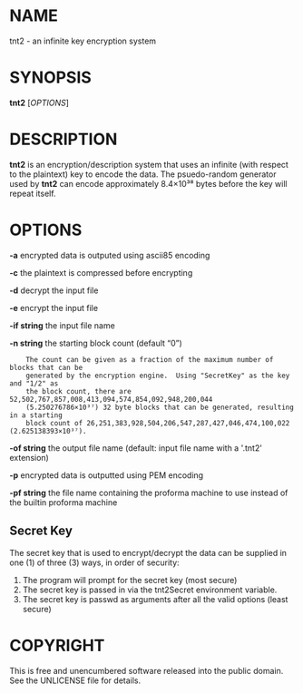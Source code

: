 # NAME

tnt2 - an infinite key encryption system

# SYNOPSIS

**tnt2** \[*OPTIONS*\]  

# DESCRIPTION

**tnt2** is an encryption/description system that uses an infinite (with
respect to the plaintext) key to encode the data. The psuedo-random
generator used by **tnt2** can encode approximately 8.4×10³⁸ bytes
before the key will repeat itself.

# OPTIONS

**-a** encrypted data is outputed using ascii85 encoding

**-c** the plaintext is compressed before encrypting

**-d** decrypt the input file

**-e** encrypt the input file

**-if string** the input file name

**-n string** the starting block count (default “0”)

        The count can be given as a fraction of the maximum number of blocks that can be 
        generated by the encryption engine.  Using "SecretKey" as the key and "1/2" as 
        the block count, there are 52,502,767,857,008,413,094,574,854,092,948,200,044
        (5.250276786×10³⁷) 32 byte blocks that can be generated, resulting in a starting 
        block count of 26,251,383,928,504,206,547,287,427,046,474,100,022 (2.625138393×10³⁷).

**-of string** the output file name (default: input file name with a '.tnt2' extension)

**-p** encrypted data is outputted using PEM encoding

**-pf string** the file name containing the proforma machine to use
instead of the builtin proforma machine

## Secret Key

The secret key that is used to encrypt/decrypt the data can be supplied 
in one (1) of three (3) ways, in order of security:

1. The program will prompt for the secret key (most secure)
2. The secret key is passed in via the tnt2Secret environment variable.
3. The secret key is passwd as arguments after all the valid options (least secure)

# COPYRIGHT

This is free and unencumbered software released into the public domain.
See the UNLICENSE file for details.

